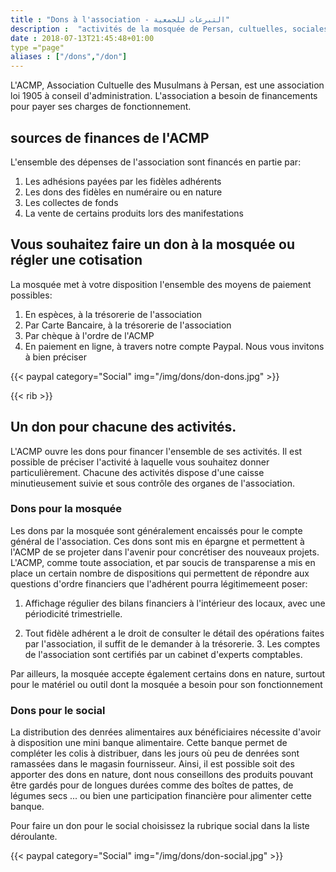 ```yaml
---
title : "Dons à l'association - التبرعات للجمعية"
description :  "activités de la mosquée de Persan, cultuelles, sociales, citoyennes et éducatifs"
date : 2018-07-13T21:45:48+01:00
type ="page"
aliases : ["/dons","/don"]
---
```


L'ACMP, Association Cultuelle des Musulmans à Persan, est une association loi 1905 à conseil d'administration.
L'association a besoin de financements pour payer ses charges de fonctionnement.

## sources de finances de l'ACMP

L'ensemble des dépenses de l'association sont financés en partie par:

1. Les adhésions payées par les fidèles adhérents
2. Les dons des fidèles en numéraire ou en nature
3. Les collectes de fonds
4. La vente de certains produits lors des manifestations

## Vous souhaitez faire un don à la mosquée ou régler une cotisation

La mosquée met à votre disposition l'ensemble des moyens de paiement possibles:

1. En espèces, à la trésorerie de l'association
2. Par Carte Bancaire, à la trésorerie de l'association
3. Par chèque à l'ordre de l'ACMP
4. En paiement en ligne, à travers notre compte Paypal. Nous vous invitons à bien préciser

{{< paypal  category="Social" img="/img/dons/don-dons.jpg" >}}

{{< rib >}}

## Un don pour chacune des activités.

L'ACMP ouvre les dons pour financer l'ensemble de ses activités. Il est possible
de préciser l'activité à laquelle vous souhaitez donner particulièrement.
Chacune des activités dispose d'une caisse minutieusement suivie et sous contrôle
des organes de l'association.

### Dons pour la mosquée

Les dons par la mosquée sont généralement encaissés pour le compte général de
l'association. Ces dons sont mis en épargne et permettent à l'ACMP de se
projeter dans l'avenir pour concrétiser des nouveaux projets. L'ACMP, comme
toute association, et par soucis de transparense a mis en place un certain
nombre de dispositions qui permettent de répondre aux questions d'ordre
financiers que l'adhérent pourra légitimemeent poser:

1. Affichage  régulier des bilans financiers à l'intérieur des locaux, avec une
périodicité trimestrielle.

2. Tout fidèle adhérent a le droit de consulter le détail des opérations faites
par l'association, il suffit de le demander à la trésorerie. 3. Les comptes de
l'association sont certifiés par un cabinet d'experts comptables.

Par ailleurs, la mosquée accepte également certains dons en nature, surtout pour
le matériel ou outil dont la mosquée a besoin pour son fonctionnement

### Dons pour le social

La distribution des denrées alimentaires aux bénéficiaires nécessite d'avoir à
disposition une mini banque alimentaire. Cette banque permet de compléter les
colis à distribuer, dans les jours où peu de denrées sont ramassées dans le
magasin fournisseur.  Ainsi, il est possible soit des apporter des dons en
nature, dont nous conseillons des produits pouvant être gardés pour de longues
durées comme des boîtes de pattes, de légumes secs ... ou bien une participation
financière pour alimenter cette banque.

Pour faire un don pour le social choisissez la rubrique social dans la liste déroulante.

{{< paypal  category="Social" img="/img/dons/don-social.jpg" >}}
